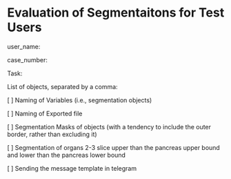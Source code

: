 # Evaluation of Segmentaitons for Test Users
user_name:

case_number:

Task:

List of objects, separated by a comma:

[ ] Naming of Variables (i.e., segmentation objects)

[ ] Naming of Exported file

[ ] Segmentation Masks of objects (with a tendency to include the outer border, rather than excluding it)

[ ] Segmentation of organs 2-3 slice upper than the pancreas upper bound and lower than the pancreas lower bound

[ ] Sending the message template in telegram 

